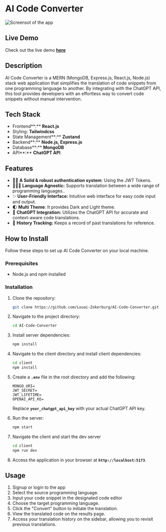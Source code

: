 # **AI Code Converter**

![Screensot of the app](https://drive.google.com/file/d/1E6juR_9WuKHljdaM-kn_lIt_8Q5DVa23/view)

## **Live Demo**

Check out the live demo **[here](https://chat.openai.com/c/5e375b88-3120-40e4-9dee-15a907e0fbf8#)**

## **Description**

AI Code Converter is a MERN (MongoDB, Express.js, React.js, Node.js) stack web application that simplifies the translation of code snippets from one programming language to another. By integrating with the ChatGPT API, this tool provides developers with an effortless way to convert code snippets without manual intervention.

## **Tech Stack**

- Frontend**:** **React.js**
- Styling: **Tailwindcss**
- State Management**:** **Zustand**
- Backend**:** **Node.js, Express.js**
- Database**:** **MongoDB**
- API**:** **ChatGPT API**

## **Features**

- 💪🏻 **A Solid & robust authentication system**: Using the JWT Tokens.
- 🧑🏻‍💻 **Language Agnostic:** Supports translation between a wide range of programming languages..
- ✨ **User-Friendly Interface:** Intuitive web interface for easy code input and output.
- 🌓 **Multi Theme**: It provides Dark and Light theme.
- 🤖 **ChatGPT Integration:** Utilizes the ChatGPT API for accurate and context-aware code translations.
- 🤩 **History Tracking:** Keeps a record of past translations for reference.

## **How to Install**

Follow these steps to set up AI Code Converter on your local machine.

### **Prerequisites**

- Node.js and npm installed

### **Installation**

1. Clone the repository:
    
    ```bash
    git clone https://github.com/Louai-Zokerburg/AI-Code-Converter.git
    ```
    
2. Navigate to the project directory:
    
    ```bash
    cd AI-Code-Converter
    ```
    
3. Install server dependencies:
    
    ```bash
    npm install
    ```
    
4. Navigate to the client directory and install client dependencies:
    
    ```bash
    cd client
    npm install
    ```
    
5. Create a **`.env`** file in the root directory and add the following:
    
    ```
    MONGO_URI=
    JWT_SECRET=
    JWT_LIFETIME=
    OPENAI_API_KE=
    ```
    
    Replace **`your_chatgpt_api_key`** with your actual ChatGPT API key.
    
6. Run the server:
    
    ```bash
    npm start
    ```
    
7. Navigate the client and start the dev server
    
    ```bash
    cd client
    npm run dev
    ```
    
8. Access the application in your browser at **`http://localhost:5173`**.

## **Usage**

1. Signup or login to the app
2. Select the source programming language.
3. Input your code snippet in the designated code editor
4. Choose the target programming language.
5. Click the "Convert" button to initiate the translation.
6. View the translated code on the results page.
7. Access your translation history on the sidebar, allowing you to revisit previous translations.